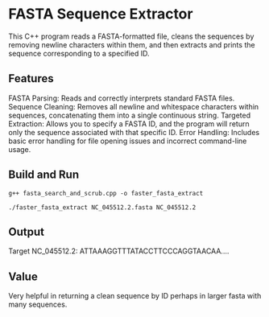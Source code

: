 # FASTA Sequence Extractor

This C++ program reads a FASTA-formatted file, cleans the sequences by removing newline characters within them, and then extracts and prints the sequence corresponding to a specified ID.

## Features

FASTA Parsing: Reads and correctly interprets standard FASTA files.
Sequence Cleaning: Removes all newline and whitespace characters within sequences, concatenating them into a single continuous string.
Targeted Extraction: Allows you to specify a FASTA ID, and the program will return only the sequence associated with that specific ID.
Error Handling: Includes basic error handling for file opening issues and incorrect command-line usage.

## Build and Run

```
g++ fasta_search_and_scrub.cpp -o faster_fasta_extract

./faster_fasta_extract NC_045512.2.fasta NC_045512.2
```

## Output

Target NC_045512.2:
ATTAAAGGTTTATACCTTCCCAGGTAACAA....

## Value

Very helpful in returning a clean sequence by ID perhaps in larger fasta with many sequences.
